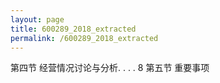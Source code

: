 ```yaml
---
layout: page
title: 600289_2018_extracted
permalink: /600289_2018_extracted
---
```


第四节
经营情况讨论与分析.
.
.
.
8
第五节
重要事项